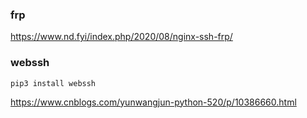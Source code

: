 ### frp
<https://www.nd.fyi/index.php/2020/08/nginx-ssh-frp/>

### webssh
`pip3 install webssh`

<https://www.cnblogs.com/yunwangjun-python-520/p/10386660.html>
